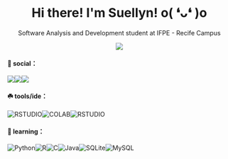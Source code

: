 <div align="center">
 
# Hi there! I'm Suellyn! o( ❛ᴗ❛ )o
 
 </div>
 
<p align="center">
Software Analysis and Development student at IFPE - Recife Campus

<p align="center">
  <img src="https://i.postimg.cc/HxZ3mzKz/cockatiels-removebg-preview.png" />
 </p>
 
 <p align="center">
</p>

#### 🌿 social：
 <a href = "mailto:suellyngomes@live.com"><img src="https://img.shields.io/badge/Microsoft_Outlook-0078D4?style=for-the-badge&logo=microsoft-outlook&logoColor=white" target="_blank"></a><a href="https://www.linkedin.com/in/suellyn-gomes/" target="_blank"><img src="https://img.shields.io/badge/-LinkedIn-%230077B5?style=for-the-badge&logo=linkedin&logoColor=white" target="_blank"></a><a href="https://discordapp.com/users/sxellyn/" target="_blank"><img src="https://img.shields.io/badge/Discord-5865F2?style=for-the-badge&logo=discord&logoColor=white" target="_blank"></a>

#### ☘️ tools/ide：
 
![RSTUDIO](https://img.shields.io/badge/RStudio-75AADB?style=for-the-badge&logo=RStudio&logoColor=white)![COLAB](https://img.shields.io/badge/Colab-F9AB00?style=for-the-badge&logo=googlecolab&color=525252)![RSTUDIO](https://img.shields.io/badge/VSCode-0078D4?style=for-the-badge&logo=visual%20studio%20code&logoColor=white)  
 
#### 🌱 learning：
 
![Python](https://img.shields.io/badge/Python-FFD43B?style=for-the-badge&logo=python&logoColor=blue)![R](https://img.shields.io/badge/R-276DC3?style=for-the-badge&logo=r&logoColor=white)![C](https://img.shields.io/badge/C-00599C?style=for-the-badge&logo=c&logoColor=white)![Java](https://img.shields.io/badge/java-%23ED8B00.svg?style=for-the-badge&logo=openjdk&logoColor=white)![SQLite](https://img.shields.io/badge/sqlite-%2307405e.svg?style=for-the-badge&logo=sqlite&logoColor=white)![MySQL](https://img.shields.io/badge/mysql-%2300f.svg?style=for-the-badge&logo=mysql&logoColor=white)
 
